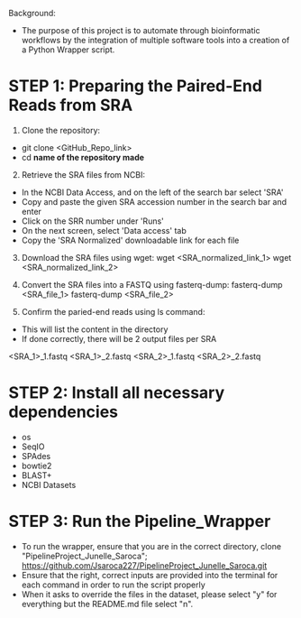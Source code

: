 Background:
- The purpose of this project is to automate through bioinformatic workflows by the integration of multiple software tools into a creation of a Python Wrapper script.

# STEP 1: Preparing the Paired-End Reads from SRA

1. Clone the repository:
- git clone <GitHub_Repo_link>
- cd **name of the repository made**

2. Retrieve the SRA files from NCBI:
- In the NCBI Data Access, and on the left of the search bar select 'SRA'
- Copy and paste the given SRA accession number in the search bar and enter
- Click on the SRR number under 'Runs'
- On the next screen, select 'Data access' tab
- Copy the 'SRA Normalized' downloadable link for each file

3. Download the SRA files using wget:
wget <SRA_normalized_link_1>
wget <SRA_normalized_link_2>

4. Convert the SRA files into a FASTQ using fasterq-dump:
fasterq-dump <SRA_file_1>
fasterq-dump <SRA_file_2>

5. Confirm the paried-end reads using ls command:
- This will list the content in the directory
- If done correctly, there will be 2 output files per SRA

<SRA_1>_1.fastq <SRA_1>_2.fastq <SRA_2>_1.fastq <SRA_2>_2.fastq

# STEP 2: Install all necessary dependencies
- os
- SeqIO
- SPAdes
- bowtie2
- BLAST+
- NCBI Datasets

# STEP 3: Run the Pipeline_Wrapper
- To run the wrapper, ensure that you are in the correct directory, clone "PipelineProject_Junelle_Saroca"; https://github.com/Jsaroca227/PipelineProject_Junelle_Saroca.git
- Ensure that the right, correct inputs are provided into the terminal for each command in order to run the script properly
- When it asks to override the files in the dataset, please select "y" for everything but the README.md file select "n".

